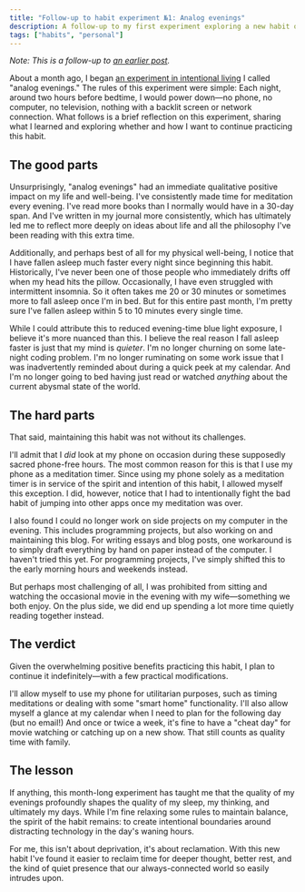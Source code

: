 ```yaml
---
title: "Follow-up to habit experiment №1: Analog evenings"
description: A follow-up to my first experiment exploring a new habit of eschewing electronics and screens in the evening.
tags: ["habits", "personal"]
---
```


_Note: This is a follow-up to [an earlier post](/blog/habit-experiment-1-analog-evenings/)._

About a month ago, I began [an experiment in intentional living](/blog/habit-experiment-1-analog-evenings/) I called "analog evenings." The rules of this experiment were simple: Each night, around two hours before bedtime, I would power down—no phone, no computer, no television, nothing with a backlit screen or network connection. What follows is a brief reflection on this experiment, sharing what I learned and exploring whether and how I want to continue practicing this habit.

## The good parts

Unsurprisingly, "analog evenings" had an immediate qualitative positive impact on my life and well-being. I've consistently made time for meditation every evening. I've read more books than I normally would have in a 30-day span. And I've written in my journal more consistently, which has ultimately led me to reflect more deeply on ideas about life and all the philosophy I've been reading with this extra time.

Additionally, and perhaps best of all for my physical well-being, I notice that I have fallen asleep much faster every night since beginning this habit. Historically, I've never been one of those people who immediately drifts off when my head hits the pillow. Occasionally, I have even struggled with intermittent insomnia. So it often takes me 20 or 30 minutes or sometimes more to fall asleep once I'm in bed. But for this entire past month, I'm pretty sure I've fallen asleep within 5 to 10 minutes every single time.

While I could attribute this to reduced evening-time blue light exposure, I believe it's more nuanced than this. I believe the real reason I fall asleep faster is just that my mind is *quieter*. I'm no longer churning on some late-night coding problem. I'm no longer ruminating on some work issue that I was inadvertently reminded about during a quick peek at my calendar. And I'm no longer going to bed having just read or watched *anything* about the current abysmal state of the world.

## The hard parts

That said, maintaining this habit was not without its challenges. 

I'll admit that I *did* look at my phone on occasion during these supposedly sacred phone-free hours. The most common reason for this is that I use my phone as a meditation timer. Since using my phone solely as a meditation timer is in service of the spirit and intention of this habit, I allowed myself this exception. I did, however, notice that I had to intentionally fight the bad habit of jumping into other apps once my meditation was over.

I also found I could no longer work on side projects on my computer in the evening. This includes programming projects, but also working on and maintaining this blog. For writing essays and blog posts, one workaround is to simply draft everything by hand on paper instead of the computer. I haven't tried this yet. For programming projects, I've simply shifted this to the early morning hours and weekends instead.

But perhaps most challenging of all, I was prohibited from sitting and watching the occasional movie in the evening with my wife—something we both enjoy. On the plus side, we did end up spending a lot more time quietly reading together instead.

## The verdict

Given the overwhelming positive benefits practicing this habit, I plan to continue it indefinitely—with a few practical modifications.

I'll allow myself to use my phone for utilitarian purposes, such as timing meditations or dealing with some "smart home" functionality. I'll also allow myself a glance at my calendar when I need to plan for the following day (but no email!) And once or twice a week, it's fine to have a "cheat day" for movie watching or catching up on a new show. That still counts as quality time with family.

## The lesson

If anything, this month-long experiment has taught me that the quality of my evenings profoundly shapes the quality of my sleep, my thinking, and ultimately my days. While I'm fine relaxing some rules to maintain balance, the spirit of the habit remains: to create intentional boundaries around distracting technology in the day's waning hours. 

For me, this isn't about deprivation, it's about reclamation. With this new habit I've found it easier to reclaim time for deeper thought, better rest, and the kind of quiet presence that our always-connected world so easily intrudes upon.